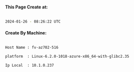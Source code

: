 
   
#### This Page Create at:

```bash

2024-01-26 - 08:26:22 UTC

```

#### Create By Machine:

```bash

Host Name : fv-az702-516

platform  : Linux-6.2.0-1018-azure-x86_64-with-glibc2.35

Ip Local  : 10.1.0.237

```

